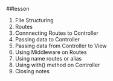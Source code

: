 ##lesson

1. FIle Structuring
2. Routes
3. Connnecting Routes to Controller
4. Passing data to Controller
5. Passing data from Controller to View
6. Using Middleware on Routes
7. Using name routes or alias
8. Using with() method on Controller
9. Closing notes
